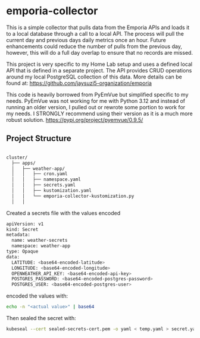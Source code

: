 # emporia-collector
This is a simple collector that pulls data from the Emporia APIs and loads it to a local database through 
a call to a local API.  The process will pull the current day and previous days daily metrics once an hour.  Future 
enhancements could reduce the number of pulls from the previous day, however, this will do a full day overlap to
ensure that no records are missed.  

This project is very specific to my Home Lab setup and uses a defined local API that is defined in a separate project. 
The API provides CRUD operations around my local PostgreSQL collection of this data.  More details can be found at: https://github.com/jaysuzi5-organization/emporia

This code is heavily borrowed from PyEmVue but simplified specific to my needs.  PyEmVue was not working for me with 
Python 3.12 and instead of running an older version, I pulled out or rewrote some portion to work for my needs.  I 
STRONGLY recommend using their version as it is a much more robust solution.
https://pypi.org/project/pyemvue/0.9.5/

## Project Structure

```bash

cluster/
  ├── apps/
  │   ├── weather-app/
  │   │   ├── cron.yaml
  │   │   ├── namespace.yaml
  │   │   ├── secrets.yaml
  │   │   ├── kustomization.yaml
  │   │   └── emporia-collector-kustomization.py
  │   │   
```

Created a secrets file with the values encoded
```bash
apiVersion: v1
kind: Secret
metadata:
  name: weather-secrets
  namespace: weather-app
type: Opaque
data:
  LATITUDE: <base64-encoded-latitude>
  LONGITUDE: <base64-encoded-longitude>
  OPENWEATHER_API_KEY: <base64-encoded-api-key>
  POSTGRES_PASSWORD: <base64-encoded-postgres-password>
  POSTGRES_USER: <base64-encoded-postgres-user>
```

encoded the values with:
```bash
echo -n "<actual value>" | base64 
```

Then sealed the secret with:
```bash
kubeseal --cert sealed-secrets-cert.pem -o yaml < temp.yaml > secret.yaml 
```
